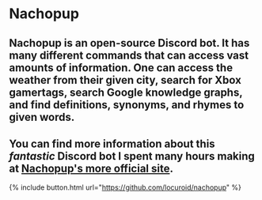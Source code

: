 # Nachopup
## Nachopup is an open-source Discord bot. It has many different commands that can access vast amounts of information. One can access the weather from their given city, search for Xbox gamertags, search Google knowledge graphs, and find definitions, synonyms, and rhymes to given words.

## You can find more information about this *fantastic* Discord bot I spent many hours making at [Nachopup's more official site](https://nachopup.locuroid.com).

{% include button.html url="https://github.com/locuroid/nachopup" %}
